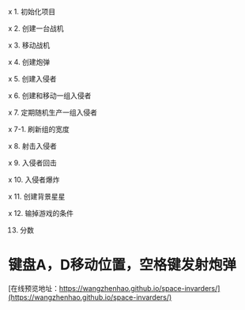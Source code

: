 x 1. 初始化项目 

x 2. 创建一台战机

x 3. 移动战机

x 4. 创建炮弹

x 5. 创建入侵者

x 6. 创建和移动一组入侵者

x 7. 定期随机生产一组入侵者

x 7-1. 刷新组的宽度

x 8. 射击入侵者

x 9. 入侵者回击

x 10. 入侵者爆炸

x 11. 创建背景星星

x 12. 输掉游戏的条件

13. 分数



# 键盘A，D移动位置，空格键发射炮弹

[在线预览地址：https://wangzhenhao.github.io/space-invarders/](https://wangzhenhao.github.io/space-invarders/)
